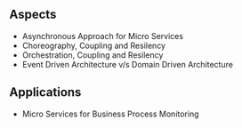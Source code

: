 
## Aspects 
- Asynchronous Approach for Micro Services
- Choreography, Coupling and Resilency
- Orchestration, Coupling and Resilency
- Event Driven Architecture v/s Domain Driven Architecture

## Applications
- Micro Services for Business Process Monitoring

